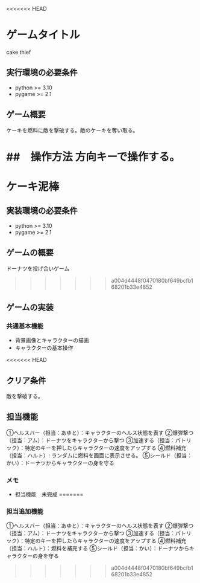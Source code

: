 <<<<<<< HEAD
# ゲームタイトル
cake thief

## 実行環境の必要条件
* python >= 3.10
* pygame >= 2.1

## ゲーム概要
ケーキを燃料に敵を撃破する。敵のケーキを奪い取る。

##　操作方法
方向キーで操作する。
=======
# ケーキ泥棒

## 実装環境の必要条件
* python >= 3.10
* pygame >= 2.1

## ゲームの概要
ドーナツを投げ合いゲーム
>>>>>>> a004d4448f0470180bf649bcfb168201b33e4852

## ゲームの実装
### 共通基本機能
* 背景画像とキャラクターの描画
* キャラクターの基本操作

<<<<<<< HEAD
## クリア条件
敵を撃破する。

## 担当機能
①ヘルスバー（担当：あゆと）：キャラクターのヘルス状態を表す
②爆弾撃つ（担当：アム）：ドーナツをキャラクターから撃つ
③加速する（担当：パトリック）：特定のキーを押したらキャラクターの速度をアップする
④燃料補充（担当：ハルト）: ランダムに燃料を画面に表示させる。
⑤シールド（担当：かい）：ドーナツからキャラクターの身を守る

### メモ
* 担当機能　未完成
=======
### 担当追加機能
①ヘルスバー（担当：あゆと）：キャラクターのヘルス状態を表す
②爆弾撃つ（担当：アム）：ドーナツをキャラクターから撃つ
③加速する（担当：パトリック）：特定のキーを押したらキャラクターの速度をアップする
④燃料補充（担当：ハルト）：燃料を補充する
⑤シールド（担当：かい）：ドーナツからキャラクターの身を守る
>>>>>>> a004d4448f0470180bf649bcfb168201b33e4852
